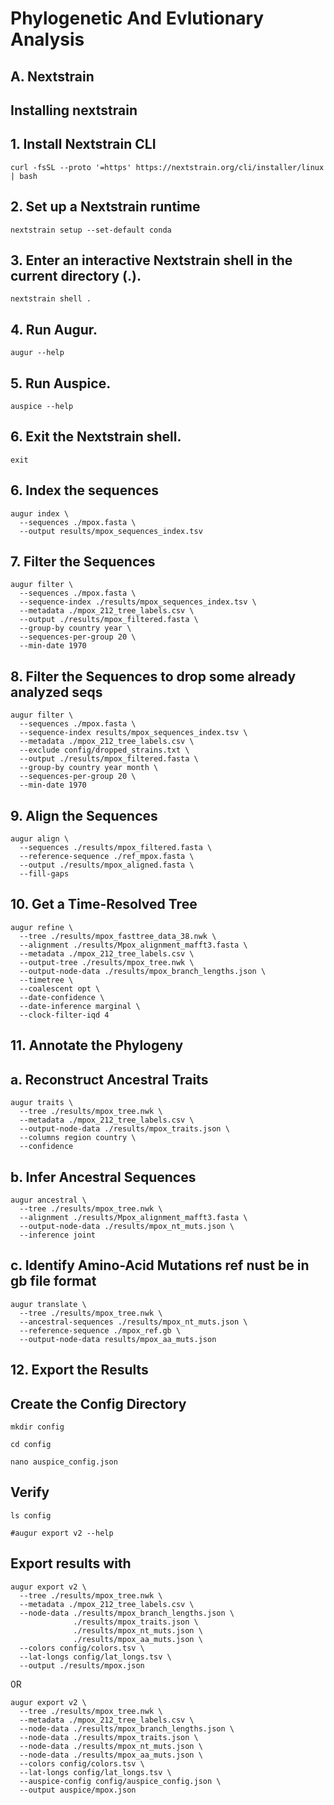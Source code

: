 # Phylogenetic And Evlutionary Analysis

## A. Nextstrain
## Installing nextstrain

## 1. Install Nextstrain CLI
```
curl -fsSL --proto '=https' https://nextstrain.org/cli/installer/linux | bash
```

## 2. Set up a Nextstrain runtime
```
nextstrain setup --set-default conda
```

## 3. Enter an interactive Nextstrain shell in the current directory (.).
```
nextstrain shell .
```
## 4. Run Augur.
```
augur --help
```
## 5. Run Auspice.
```
auspice --help
```

## 6. Exit the Nextstrain shell.
```
exit
```
## 6. Index the sequences
```
augur index \
  --sequences ./mpox.fasta \
  --output results/mpox_sequences_index.tsv
```
## 7. Filter the Sequences
```
augur filter \
  --sequences ./mpox.fasta \
  --sequence-index ./results/mpox_sequences_index.tsv \
  --metadata ./mpox_212_tree_labels.csv \
  --output ./results/mpox_filtered.fasta \
  --group-by country year \
  --sequences-per-group 20 \
  --min-date 1970
```
## 8. Filter the Sequences to drop some already analyzed seqs
```
augur filter \
  --sequences ./mpox.fasta \
  --sequence-index results/mpox_sequences_index.tsv \
  --metadata ./mpox_212_tree_labels.csv \
  --exclude config/dropped_strains.txt \
  --output ./results/mpox_filtered.fasta \
  --group-by country year month \
  --sequences-per-group 20 \
  --min-date 1970
```
## 9. Align the Sequences
```
augur align \
  --sequences ./results/mpox_filtered.fasta \
  --reference-sequence ./ref_mpox.fasta \
  --output ./results/mpox_aligned.fasta \
  --fill-gaps
```

## 10. Get a Time-Resolved Tree
```
augur refine \
  --tree ./results/mpox_fasttree_data_38.nwk \
  --alignment ./results/Mpox_alignment_mafft3.fasta \
  --metadata ./mpox_212_tree_labels.csv \
  --output-tree ./results/mpox_tree.nwk \
  --output-node-data ./results/mpox_branch_lengths.json \
  --timetree \
  --coalescent opt \
  --date-confidence \
  --date-inference marginal \
  --clock-filter-iqd 4
```

## 11. Annotate the Phylogeny

## a. Reconstruct Ancestral Traits
```
augur traits \
  --tree ./results/mpox_tree.nwk \
  --metadata ./mpox_212_tree_labels.csv \
  --output-node-data ./results/mpox_traits.json \
  --columns region country \
  --confidence
```
## b. Infer Ancestral Sequences
```
augur ancestral \
  --tree ./results/mpox_tree.nwk \
  --alignment ./results/Mpox_alignment_mafft3.fasta \
  --output-node-data ./results/mpox_nt_muts.json \
  --inference joint
```
## c. Identify Amino-Acid Mutations ref nust be in gb file format
```
augur translate \
  --tree ./results/mpox_tree.nwk \
  --ancestral-sequences ./results/mpox_nt_muts.json \
  --reference-sequence ./mpox_ref.gb \
  --output-node-data results/mpox_aa_muts.json
```
## 12. Export the Results
## Create the Config Directory
```
mkdir config
```
```
cd config
```
```
nano auspice_config.json
```
## Verify
```
ls config
```
```
#augur export v2 --help
```
## Export results with
```
augur export v2 \
  --tree ./results/mpox_tree.nwk \
  --metadata ./mpox_212_tree_labels.csv \
  --node-data ./results/mpox_branch_lengths.json \
              ./results/mpox_traits.json \
              ./results/mpox_nt_muts.json \
              ./results/mpox_aa_muts.json \
  --colors config/colors.tsv \
  --lat-longs config/lat_longs.tsv \ 
  --output ./results/mpox.json
```
0R
```
augur export v2 \
  --tree ./results/mpox_tree.nwk \
  --metadata ./mpox_212_tree_labels.csv \
  --node-data ./results/mpox_branch_lengths.json \
  --node-data ./results/mpox_traits.json \
  --node-data ./results/mpox_nt_muts.json \
  --node-data ./results/mpox_aa_muts.json \
  --colors config/colors.tsv \
  --lat-longs config/lat_longs.tsv \
  --auspice-config config/auspice_config.json \
  --output auspice/mpox.json
```
